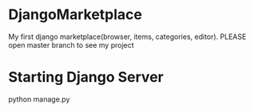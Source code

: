 # DjangoMarketplace
My first django marketplace(browser, items, categories, editor). PLEASE open master branch to see my project

# Starting Django Server
python manage.py
